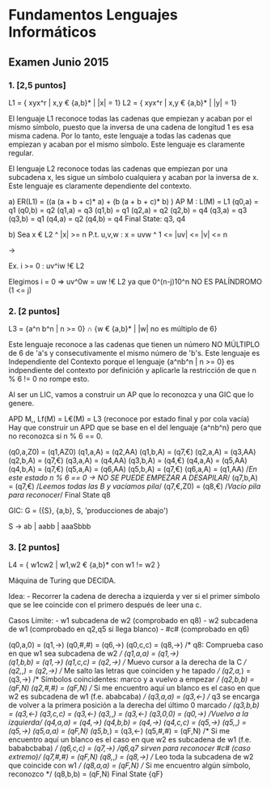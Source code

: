 # Fundamentos Lenguajes Informáticos
## Examen Junio 2015


### 1. [2,5 puntos]

L1 = { xyx^r | x,y € {a,b}* | |x| = 1}
L2 = { xyx^r | x,y € {a,b}* | |y| = 1}

El lenguaje L1 reconoce todas las cadenas que empiezan y acaban por el mismo símbolo, puesto que la inversa de una cadena de longitud 1 es esa misma cadena. Por lo tanto, este lenguaje a todas las cadenas que empiezan y acaban por el mismo símbolo.
Este lenguaje es claramente regular.

El lenguaje L2 reconoce todas las cadenas que empiezan por una subcadena x, les sigue un símbolo cualquiera y acaban por la inversa de x. Este lenguaje es claramente dependiente del contexto.

a)
ER(L1) = ((a (a + b + c)* a) + (b (a + b + c)* b) )
AP M : L(M) = L1
(q0,a) = q1
(q0,b) = q2
(q1,a) = q3
(q1,b) = q1
(q2,a) = q2
(q2,b) = q4
(q3,a) = q3
(q3,b) = q1
(q4,a) = q2
(q4,b) = q4
	Final State: q3, q4

b)
Sea x € L2 ^ |x| >= n
P.t. u,v,w : x = uvw ^ 1 <= |uv| <= |v| <= n

->

Ex. i >= 0 : uv^iw !€ L2

Elegimos i = 0  => uv^0w = uw !€ L2 ya que 
		0^(n-j)10^n NO ES PALÍNDROMO (1 <= j)
		
### 2. [2 puntos]

L3 = {a^n b^n | n >= 0} ∩ {w € {a,b}* | |w| no es múltiplo de 6}

Este lenguaje reconoce a las cadenas que tienen un número NO MÚLTIPLO de 6 de 'a's y consecutivamente el mismo número de 'b's.
Este lenguaje es Independiente del Contexto porque el lenguaje {a^nb^n | n >= 0} es indpendiente del contexto por definición y aplicarle la restricción de que n % 6 != 0 no rompe esto.

Al ser un LIC, vamos a construir un AP que lo reconozca y una GIC que lo genere.

APD M,, Lf(M) = L€(M) = L3 (reconoce por estado final y por cola vacía)
Hay que construir un APD que se base en el del lenguaje {a^nb^n} pero que no reconozca si n % 6 == 0.

(q0,a,Z0) = (q1,AZ0)
(q1,a,A)  = (q2,AA)
(q1,b,A)  = (q7,€)
(q2,a,A)  = (q3,AA)
(q2,b,A)  = (q7,€)
(q3,a,A)  = (q4,AA)
(q3,b,A)  = (q4,€)
(q4,a,A)  = (q5,AA)
(q4,b,A)  = (q7,€)
(q5,a,A)  = (q6,AA)
(q5,b,A)  = (q7,€)
(q6,a,A)  = (q1,AA)		/*En este estado n % 6 == 0 -> NO SE PUEDE EMPEZAR A DESAPILAR*/
(q7,b,A)  = (q7,€)		/*Leemos todas las B y vacíamos pila*/
(q7,€,Z0) = (q8,€)		/*Vacío pila para reconocer*/
	Final State q8

GIC:
G = ({S}, {a,b}, S, 'producciones de abajo')

S -> ab | aabb | aaaSbbb
		
### 3. [2 puntos]

L4 = { w1cw2 | w1,w2 € {a,b}* con w1 != w2 }

Máquina de Turing que DECIDA.

Idea:
	- Recorrer la cadena de derecha a izquierda y ver si el primer símbolo que se lee coincide con el primero después de leer una c.

Casos Límite:
	- w1 subcadena de w2 (comprobado en q8)
	- w2 subcadena de w1 (comprobado en q2,q5 si llega blanco)
	- #c# (comprobado en q6)
	
(q0,a,0) = (q1,->)
(q0,#,#) = (q6,->)
(q0,c,c) = (q8,->)	/* q8: Comprueba caso en que w1 sea subcadena de w2 */
(q1,a,a) = (q1,->)	
(q1,b,b) = (q1,->)
(q1,c,c) = (q2,->)	/* Muevo cursor a la derecha de la C */
(q2,*,*) = (q2,->)	/* Me salto las letras que coinciden y he tapado */
(q2,a,*) = (q3,->)	/* Símbolos coincidentes: marco y a vuelvo a empezar */
(q2,b,b) = (qF,N)
(q2,#,#) = (qF,N)	/* Si me encuentro aquí un blanco es el caso en que w2 es subcadena de w1 (f.e. ababcaba)  */
(q3,a,a) = (q3,<-)	/* q3 se encarga de volver a la primera posición a la derecha del último 0 marcado */
(q3,b,b) = (q3,<-)
(q3,c,c) = (q3,<-)
(q3,*,*) = (q3,<-)
(q3,0,0) = (q0,->)	/*Vuelvo a la izquierda*/
(q4,a,a) = (q4,->)
(q4,b,b) = (q4,->)
(q4,c,c) = (q5,->)
(q5,*,*) = (q5,->)
(q5,a,a) = (qF,N)
(q5,b,*) = (q3,<-)
(q5,#,#) = (qF,N)	/* Si me encuentro aquí un blanco es el caso en que w2 es subcadena de w1 (f.e. bababcbaba)  */
(q6,c,c) = (q7,->)	/*q6,q7 sirven para reconocer #c# (caso extremo)*/
(q7,#,#) = (qF,N)
(q8,*,*) = (q8,->)	/* Leo toda la subcadena de w2 que coincide con w1 */
(q8,a,a) = (qF,N)	/* Si me encuentro algún símbolo, reconozco */
(q8,b,b) = (qF,N)
	Final State {qF}
